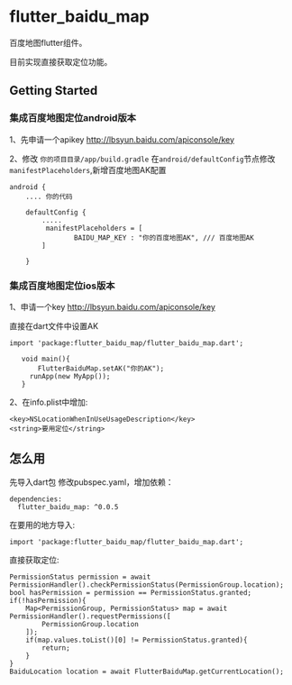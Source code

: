 # flutter_baidu_map

百度地图flutter组件。

目前实现直接获取定位功能。


## Getting Started

### 集成百度地图定位android版本

1、先申请一个apikey
http://lbsyun.baidu.com/apiconsole/key

2、修改 `你的项目目录/app/build.gradle`
在`android/defaultConfig`节点修改`manifestPlaceholders`,新增百度地图AK配置

```
android {
    .... 你的代码

    defaultConfig {
        .....
         manifestPlaceholders = [
                BAIDU_MAP_KEY : "你的百度地图AK", /// 百度地图AK
        ]

    }

```


### 集成百度地图定位ios版本

1、申请一个key
http://lbsyun.baidu.com/apiconsole/key

直接在dart文件中设置AK

```
import 'package:flutter_baidu_map/flutter_baidu_map.dart';
   
   void main(){     
       FlutterBaiduMap.setAK("你的AK");
     runApp(new MyApp());
   }
```

2、在info.plist中增加:

```
<key>NSLocationWhenInUseUsageDescription</key>
<string>要用定位</string>
```
## 怎么用

先导入dart包
修改pubspec.yaml，增加依赖：

```
dependencies:
  flutter_baidu_map: ^0.0.5
```

在要用的地方导入:

```
import 'package:flutter_baidu_map/flutter_baidu_map.dart';
```

直接获取定位:

```
PermissionStatus permission = await PermissionHandler().checkPermissionStatus(PermissionGroup.location);
bool hasPermission = permission == PermissionStatus.granted;
if(!hasPermission){
    Map<PermissionGroup, PermissionStatus> map = await PermissionHandler().requestPermissions([
        PermissionGroup.location
    ]);
    if(map.values.toList()[0] != PermissionStatus.granted){
        return;
    }
}
BaiduLocation location = await FlutterBaiduMap.getCurrentLocation();
```

